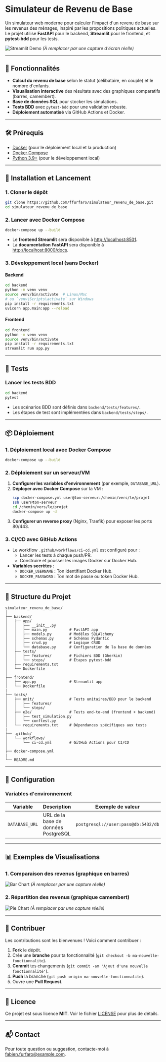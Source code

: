 
# Simulateur de Revenu de Base

Un simulateur web moderne pour calculer l'impact d'un revenu de base sur les revenus des ménages, inspiré par les propositions politiques actuelles. Le projet utilise **FastAPI** pour le backend, **Streamlit** pour le frontend, et **pytest-bdd** pour les tests.

![Streamlit Demo](https://via.placeholder.com/800x400?text=Demo+Streamlit+Simulateur) *(À remplacer par une capture d'écran réelle)*

---

## 📌 Fonctionnalités

- **Calcul du revenu de base** selon le statut (célibataire, en couple) et le nombre d'enfants.
- **Visualisation interactive** des résultats avec des graphiques comparatifs (barres, camembert).
- **Base de données SQL** pour stocker les simulations.
- **Tests BDD** avec `pytest-bdd` pour une validation robuste.
- **Déploiement automatisé** via GitHub Actions et Docker.

---

## 🛠 Prérequis

- [Docker](https://docs.docker.com/get-docker/) (pour le déploiement local et la production)
- [Docker Compose](https://docs.docker.com/compose/install/)
- [Python 3.9+](https://www.python.org/downloads/) (pour le développement local)

---

## 🚀 Installation et Lancement

### 1. Cloner le dépôt

```bash
git clone https://github.com/ffurfaro/simulateur_revenu_de_base.git
cd simulateur_revenu_de_base
```

### 2. Lancer avec Docker Compose

```bash
docker-compose up --build
```

- Le **frontend Streamlit** sera disponible à [http://localhost:8501](http://localhost:8501).
- La **documentation FastAPI** sera disponible à [http://localhost:8000/docs](http://localhost:8000/docs).

### 3. Développement local (sans Docker)

#### Backend

```bash
cd backend
python -m venv venv
source venv/bin/activate  # Linux/Mac
# ou `venv\Scripts\activate` sur Windows
pip install -r requirements.txt
uvicorn app.main:app --reload
```

#### Frontend

```bash
cd frontend
python -m venv venv
source venv/bin/activate
pip install -r requirements.txt
streamlit run app.py
```

---

## 🧪 Tests

### Lancer les tests BDD

```bash
cd backend
pytest
```

- Les scénarios BDD sont définis dans `backend/tests/features/`.
- Les étapes de test sont implémentées dans `backend/tests/steps/`.

---

## 📦 Déploiement

### 1. Déploiement local avec Docker Compose

```bash
docker-compose up --build
```

### 2. Déploiement sur un serveur/VM

1. **Configurer les variables d'environnement** (par exemple, `DATABASE_URL`).
2. **Déployer avec Docker Compose** sur ta VM :
   ```bash
   scp docker-compose.yml user@ton-serveur:/chemin/vers/le/projet
   ssh user@ton-serveur
   cd /chemin/vers/le/projet
   docker-compose up -d
   ```
3. **Configurer un reverse proxy** (Nginx, Traefik) pour exposer les ports 80/443.

### 3. CI/CD avec GitHub Actions

- Le workflow `.github/workflows/ci-cd.yml` est configuré pour :
  - Lancer les tests à chaque push/PR.
  - Construire et pousser les images Docker sur Docker Hub.
- **Variables secrètes** :
  - `DOCKER_USERNAME` : Ton identifiant Docker Hub.
  - `DOCKER_PASSWORD` : Ton mot de passe ou token Docker Hub.

---

## 📂 Structure du Projet

```
simulateur_revenu_de_base/
│
├── backend/
│   ├── app/
│   │   ├── __init__.py
│   │   ├── main.py          # FastAPI app
│   │   ├── models.py        # Modèles SQLAlchemy
│   │   ├── schemas.py       # Schémas Pydantic
│   │   ├── crud.py          # Logique CRUD
│   │   └── database.py      # Configuration de la base de données
│   ├── tests/
│   │   ├── features/        # Fichiers BDD (Gherkin)
│   │   └── steps/           # Étapes pytest-bdd
│   ├── requirements.txt
│   └── Dockerfile
│
├── frontend/
│   ├── app.py               # Streamlit app
│   └── Dockerfile
|
├── tests/
│   ├── unit/                # Tests unitaires/BDD pour le backend
│   │   ├── features/
│   │   └── steps/
│   ├── e2e/                 # Tests end-to-end (frontend + backend)
│   │   ├── test_simulation.py
│   │   └── conftest.py
│   └── requirements.txt     # Dépendances spécifiques aux tests
|
├── .github/
│   └── workflows/
│       └── ci-cd.yml        # GitHub Actions pour CI/CD
│
├── docker-compose.yml
|
└── README.md
```

---

## 🔧 Configuration

### Variables d'environnement

| Variable          | Description                          | Exemple de valeur                     |
|-------------------|--------------------------------------|---------------------------------------|
| `DATABASE_URL`    | URL de la base de données PostgreSQL | `postgresql://user:pass@db:5432/db`   |

---

## 📊 Exemples de Visualisations

### 1. Comparaison des revenus (graphique en barres)
![Bar Chart](https://via.placeholder.com/400x200?text=Bar+Chart) *(À remplacer par une capture réelle)*

### 2. Répartition des revenus (graphique camembert)
![Pie Chart](https://via.placeholder.com/400x200?text=Pie+Chart) *(À remplacer par une capture réelle)*

---

## 🤝 Contribuer

Les contributions sont les bienvenues ! Voici comment contribuer :

1. **Fork** le dépôt.
2. Crée une **branche** pour ta fonctionnalité (`git checkout -b ma-nouvelle-fonctionnalite`).
3. **Commit** tes changements (`git commit -am 'Ajout d'une nouvelle fonctionnalité'`).
4. **Push** la branche (`git push origin ma-nouvelle-fonctionnalite`).
5. Ouvre une **Pull Request**.

---

## 📜 Licence

Ce projet est sous licence **MIT**. Voir le fichier [LICENSE](LICENSE) pour plus de détails.

---

## 📬 Contact

Pour toute question ou suggestion, contacte-moi à [fabien.furfaro@example.com](mailto:fabien.furfaro@example.com).